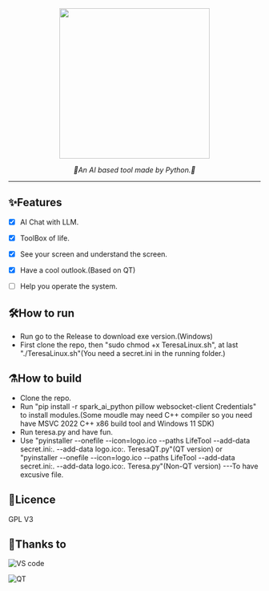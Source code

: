 <div align="center">
  <img src="https://github.com/user-attachments/assets/2b24e837-e891-4c11-ab88-04de3ce44a24" align = "centre" width="300" />
  <p><em>🤖An AI based tool made by Python.🤖</em></p>
</div>

---
## ✨Features
- [x] AI Chat with LLM.
- [x] ToolBox of life.
- [x] See your screen and understand the screen.
- [x] Have a cool outlook.(Based on QT)
- [ ] Help you operate the system.


## 🛠️How to run
- Run go to the Release to download exe version.(Windows)
- First clone the repo, then "sudo chmod +x TeresaLinux.sh", at last "./TeresaLinux.sh"(You need a secret.ini in the running folder.)

## ⚗️How to build

- Clone the repo.
- Run "pip install -r spark_ai_python pillow websocket-client Credentials" to install modules.(Some moudle may need C++ compiler so you need have MSVC 2022 C++ x86 build tool and Windows 11 SDK)
- Run teresa.py and have fun.
- Use "pyinstaller --onefile --icon=logo.ico --paths LifeTool --add-data secret.ini:. --add-data logo.ico:. TeresaQT.py"(QT version) or "pyinstaller --onefile --icon=logo.ico --paths LifeTool --add-data secret.ini:. --add-data logo.ico:. Teresa.py"(Non-QT version) ---To have excusive file.

## 📜Licence
GPL V3

## 🙏Thanks to
![VS code](https://github.com/user-attachments/assets/67c65899-7e32-4cae-aa7c-0df9e39fa463)

![QT](https://github.com/user-attachments/assets/75425013-3642-4549-99e5-3400fbb5a66c)
